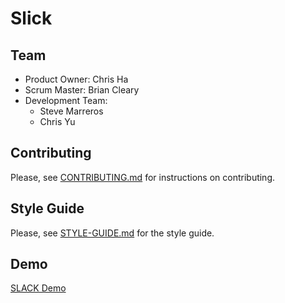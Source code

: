 # Slick

## Team
* Product Owner: Chris Ha
* Scrum Master: Brian Cleary
* Development Team:
  * Steve Marreros
  * Chris Yu

## Contributing
Please, see [CONTRIBUTING.md](CONTRIBUTING.md) for instructions on contributing.

## Style Guide
Please, see [STYLE-GUIDE.md](STYLE-GUIDE.md) for the style guide.

## Demo
[SLACK Demo](https://www.behance.net/gallery/29837307/SLCK)
